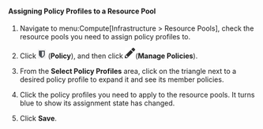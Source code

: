 #### Assigning Policy Profiles to a Resource Pool

1.  Navigate to menu:Compute\[Infrastructure \> Resource Pools\], check
    the resource pools you need to assign policy profiles to.

2.  Click ![image](/images/1941.png) (**Policy**), and then click
    ![image](/images/1851.png)(**Manage Policies**).

3.  From the **Select Policy Profiles** area, click on the triangle next
    to a desired policy profile to expand it and see its member
    policies.

4.  Click the policy profiles you need to apply to the resource pools.
    It turns blue to show its assignment state has changed.

5.  Click **Save**.
